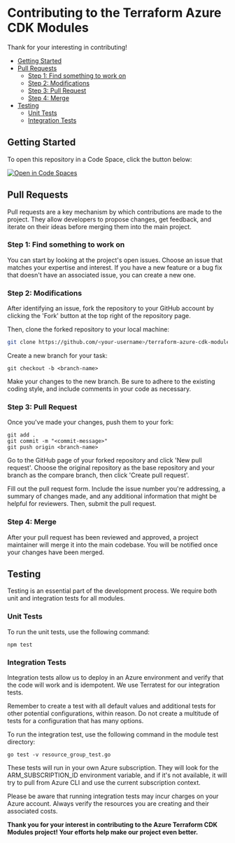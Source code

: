 # Contributing to the Terraform Azure CDK Modules

Thank for your interesting in contributing! 

- [Getting Started](#getting-started)
- [Pull Requests](#pull-requests)
  - [Step 1: Find something to work on](#step-1-find-something-to-work-on)
  - [Step 2: Modifications](#step-2-modifications)
  - [Step 3: Pull Request](#step-3-pull-request)
  - [Step 4: Merge](#step-4-merge)
- [Testing](#testing)
  - [Unit Tests](#unit-tests)
  - [Integration Tests](#integration-tests)

## Getting Started

To open this repository in a Code Space, click the button below:

[![Open in Code Spaces](https://img.shields.io/badge/Open%20in%20Code%20Spaces-Terraform%20Azure%20CDK%20Modules%20Project-blue?logo=github)](https://github.com/microsoft/terraform-azure-cdk-modules/codespaces)

## Pull Requests

Pull requests are a key mechanism by which contributions are made to the project. They allow developers to propose changes, get feedback, and iterate on their ideas before merging them into the main project.

### Step 1: Find something to work on

You can start by looking at the project's open issues. Choose an issue that matches your expertise and interest. If you have a new feature or a bug fix that doesn't have an associated issue, you can create a new one.

### Step 2: Modifications

After identifying an issue, fork the repository to your GitHub account by clicking the 'Fork' button at the top right of the repository page. 

Then, clone the forked repository to your local machine:

```bash
git clone https://github.com/<your-username>/terraform-azure-cdk-modules.git
```

Create a new branch for your task:

```
git checkout -b <branch-name>
```

Make your changes to the new branch. Be sure to adhere to the existing coding style, and include comments in your code as necessary.

### Step 3: Pull Request
Once you've made your changes, push them to your fork:
```
git add .
git commit -m "<commit-message>"
git push origin <branch-name>
```

Go to the GitHub page of your forked repository and click 'New pull request'. Choose the original repository as the base repository and your branch as the compare branch, then click 'Create pull request'.

Fill out the pull request form. Include the issue number you're addressing, a summary of changes made, and any additional information that might be helpful for reviewers. Then, submit the pull request.

### Step 4: Merge
After your pull request has been reviewed and approved, a project maintainer will merge it into the main codebase. You will be notified once your changes have been merged.

## Testing
Testing is an essential part of the development process. We require both unit and integration tests for all modules.

### Unit Tests
To run the unit tests, use the following command:
```
npm test
```

### Integration Tests
Integration tests allow us to deploy in an Azure environment and verify that the code will work and is idempotent. We use Terratest for our integration tests.

Remember to create a test with all default values and additional tests for other potential configurations, within reason. Do not create a multitude of tests for a configuration that has many options.

To run the integration test, use the following command in the module test directory:
```
go test -v resource_group_test.go
```

These tests will run in your own Azure subscription. They will look for the ARM_SUBSCRIPTION_ID environment variable, and if it's not available, it will try to pull from Azure CLI and use the current subscription context.

Please be aware that running integration tests may incur charges on your Azure account. Always verify the resources you are creating and their associated costs.

**Thank you for your interest in contributing to the Azure Terraform CDK Modules project! Your efforts help make our project even better.**